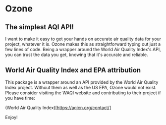 # Ozone

## The simplest AQI API!

I want to make it easy to get your hands on accurate air quality data for your project, whatever it is. Ozone makes this as straightforward typing out just a few lines of code. Being a wrapper around the World Air Quality Index's API, you can trust the data you get, knowing that it's accurate and reliable.

## World Air Quality Index and EPA attribution

This package is a wrapper around an API provided by the World Air Quality Index project. Without them as well as the US EPA, Ozone would not exist. Please consider visiting the WAQI website and contributing to their project if you have time:

(World Air Quality Index)[https://aqicn.org/contact/]

Enjoy!
